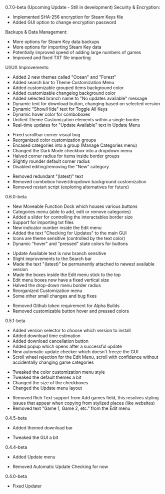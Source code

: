 0.7.0-beta (Upcoming Update - Still in development)
Security & Encryption:
+ Implemented SHA-256 encryption for Steam Keys file
+ Added GUI option to change encryption password

Backups & Data Management:
* More options for Steam Key data backups
* More options for importing Steam Key data
* Potentially improved speed of adding large numbers of games
* Improved and fixed TXT file importing

UI/UX Improvements:
+ Added 2 new themes called "Ocean" and "Forest"
+ Added search bar to Theme Customization Menu
+ Added customizable grouped items background color
+ Added customizable changelog background color
+ Added selected branch name to "No updates available" message
+ Dynamic text for download button, changing based on selected version
+ Dynamic "Show/Hide" text for Toggle All Keys
+ Dynamic hover color for comboboxes
+ Unified Theme Customization elements within a single border
+ Real-time updates for "Update Available" text in Update Menu
* Fixed scrollbar corner visual bug
* Reorganized color customization groups
* Encased categories into a group (Manage Categories menu)
* Changed the Dark Mode checkbox into a dropdown menu
* Halved corner radius for items inside border groups
* Slightly rounder default corner radius
* Disabled editing/removing the "New" category
- Removed redundant "(latest)" text
- Removed combobox hover/dropdown background customization
- Removed restart script (exploring alternatives for future)

0.6.0-beta
+ New Moveable Function Dock which houses various buttons
+ Categories menu (able to add, edit or remove categories)
+ Added a slider for controlling the interactables border size
+ Support for importing txt files
+ New indicator number inside the Edit menu
+ Added the text "Checking for Updates" to the main GUI
+ Icons are theme sensitive (controlled by the text color)
+ Dynamic "hover" and "pressed" state colors for buttons
* Update Available text is now branch sensitive
* Slight improvements to the Search bar
* Made the text "(latest)" be permanently attached to newest available version
* Made the boxes inside the Edit menu stick to the top
* Edit menu boxes now have a fixed vertical size
* Halved the drop-down menu border radius
* Reorganized Customization menu
* Some other small changes and bug fixes
- Removed Github token requirement for Alpha Builds
- Removed customizable button hover and pressed colors

0.5.1-beta
+ Added version selector to choose which version to install
+ Added download time estimation
+ Added download cancellation button
+ Added popup which opens after a successful update
+ New automatic update checker which doesn't freeze the GUI
+ Scroll wheel rejection for the Edit Menu, scroll with confidence without accidentally changing game categories
* Tweaked the color customization menu style
* Tweaked the default themes a bit
* Changed the size of the checkboxes
* Changed the Update menu layout
- Removed Rich Text support from Add games field, this resolves 
styling issues that appear when copying from stylized places (like websites)
- Removed text "Game 1, Game 2, etc." from the Edit menu

0.4.5-beta
+ Added themed download bar
* Tweaked the GUI a bit

0.4.4-beta
+ Added Update menu
- Removed Automatic Update Checking for now

0.4.0-beta
* Fixed Updater
